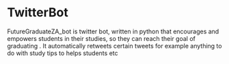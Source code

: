 # TwitterBot
FutureGraduateZA_bot is  twitter bot, written in python that encourages and empowers students in their studies, so they can reach their goal of graduating . It automatically retweets certain tweets for example anything to do with study tips to helps students etc
